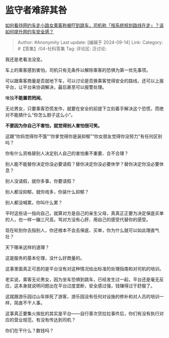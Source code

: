 # 监守者难辞其咎
[如何看待网约车走小路女乘客称被吓到跳车，司机称「按系统规划路线在走」？该如何提升网约车安全感？](https://www.zhihu.com/question/666923066/answer/3624868808)

> Author: #Anonymity
> Last update: [编辑于 2024-09-14]
> Link:
> Category: #【答集】/04-社科答集 
> Tag: 
> 评论区:
> 泛讨论:

我还是老看法没变。

车上的乘客感到害怕，司机只有无条件以解除乘客的恐惧为第一优先事项。

可以跟乘客商量是否就地下车，可以讨论是否换乘客觉得安全的路线，还可以上报平台，让平台来协调解决，最后甚至可以报警处理。

唯独**不能置若罔闻**。

无论男女，只要乘客恐慌发作，就要在安全的前提下立刻着手解决这个恐慌，而绝对不能搞什么“你怎么胆子这么小”。

**不要因为你自己不害怕，就觉得别人害怕很可笑。**

这跟“你妈觉得你不饿”“你爹觉得你是装抑郁”“你女朋友觉得你没努力”有任何区别吗？

你有什么资格替别人决定别人自己的害怕重不重要、合不合理？

别人能不能替你决定你没必要请假？替你决定你没必要休学？替你决定你没必要休息？

别人没请假，就你多事，你要请假？

别人都没抑郁，就你戏多，你装什么抑郁？

别人都没喊累，你叫什么累？

平时这些话一指向自己，就算对方是自己的亲生父母，真真正正要为决定保底买单的人，也一样一蹦三尺高，骂对方没有心肝、用自己的感受代替你的感受。

现在轮到你去指别人，你还根本不会去保底、买单，你为什么就可以如此理直气壮？

天下哪来这样的道理？

这是服务的基本伦理，没什么好商量的。

这事里面真正可恶的是平台没有对这种情况给出标准的处理指南和对司机的培训。

老实说，乘客无论男女，因为坐车恐惧到跳车，已经发生过一起，平台还是毫无反应，这本身就说明问题出在平台过度垄断，安全感过强，钱赚得过于舒服了。

这就跟游乐园过山车摔死了游客，游乐园没有任何对设施的修补和对人员的培训一样，简直不干人事。

这事真正要集火挨批的其实是平台——自行善次货拉拉事件后，你们有没有执行对应的营业规范，有没有传达到司机？

你们在干什么？数钱吗？